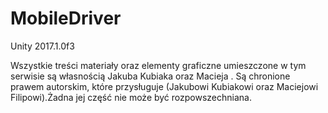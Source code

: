 # MobileDriver
Unity 2017.1.0f3

Wszystkie treści materiały oraz elementy graficzne umieszczone w tym serwisie są własnością Jakuba Kubiaka oraz Macieja . Są chronione prawem autorskim, które przysługuje (Jakubowi Kubiakowi oraz Maciejowi Filipowi).Żadna jej część nie może być rozpowszechniana.
